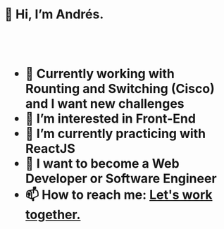 <h1>👋 Hi, I’m Andrés. <h1>
 <br>
 <ul>
   <li>👀 Currently working with Rounting and Switching (Cisco) and I want new challenges</li>
   <li>👀 I’m interested in Front-End</li>
   <li>🌱 I’m currently practicing with ReactJS</li>
   <li>💞️ I want to become a Web Developer or Software Engineer</li>
   <li>📫 How to reach me: <a href = "https://linktr.ee/arromero">Let's work together.</a></li>
  </ul>
<!---
arromero4/arromero4 is a ✨ special ✨ repository because its `README.md` (this file) appears on your GitHub profile.
You can click the Preview link to take a look at your changes.
--->
